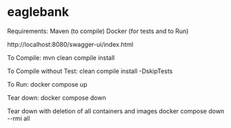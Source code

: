 # eaglebank

Requirements:
Maven (to compile)
Docker (for tests and to Run)

http://localhost:8080/swagger-ui/index.html


To Compile:
mvn clean compile install

To Compile without Test:
clean compile install -DskipTests

To Run:
docker compose up

Tear down:
docker compose down

Tear down with deletion of all containers and images
docker compose down --rmi all

